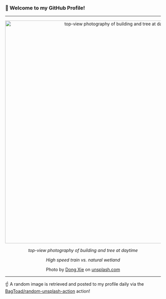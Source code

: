 ### 👋 Welcome to my GitHub Profile!

----

<div align="center">
  <img width="720" src="https://images.unsplash.com/photo-1539493854363-647cad410a82?crop=entropy&cs=tinysrgb&fit=max&fm=jpg&ixid=M3w1NTI0OTR8MHwxfHJhbmRvbXx8fHx8fHx8fDE3NDc1NDg3OTV8&ixlib=rb-4.1.0&q=80&w=1080" alt="top-view photography of building and tree at daytime">
  
  <em>top-view photography of building and tree at daytime</em>
  
  <em>High speed train vs. natural wetland</em>
  
  Photo by [Dong Xie](null) on [unsplash.com](https://unsplash.com/)
</div>

----

☝️ A random image is retrieved and posted to my profile daily via the [BagToad/random-unsplash-action](https://github.com/BagToad/random-unsplash-action) action!

